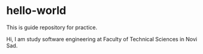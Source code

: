 # hello-world
This is guide repository for practice.

Hi, I am study software engineering at Faculty of Technical Sciences in Novi Sad.
